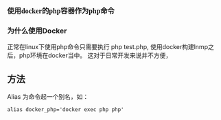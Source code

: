 ### <font face="黑体">使用docker的php容器作为php命令</font>

### 为什么使用Docker
正常在linux下使用php命令只需要执行 php test.php,
使用docker构建lnmp之后，php环境在docker当中。
这对于日常开发来说并不方便，


## 方法
Alias
为命令起一个别名，如：
```
alias docker_php='docker exec php php' 
```